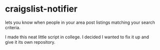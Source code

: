 # craigslist-notifier
lets you know when people in your area post listings matching your search criteria.

I made this neat little script in college. I decided I wanted to fix it up and give it its own repository.
